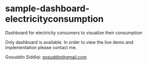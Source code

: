 # sample-dashboard-electricityconsumption
Dashboard for electricity consumers to visualize their consumption

Only dashboard is available. In order to view the live demo and implementation please contact me.

Gosuddin Siddiqi: gosuddin@gmail.com
